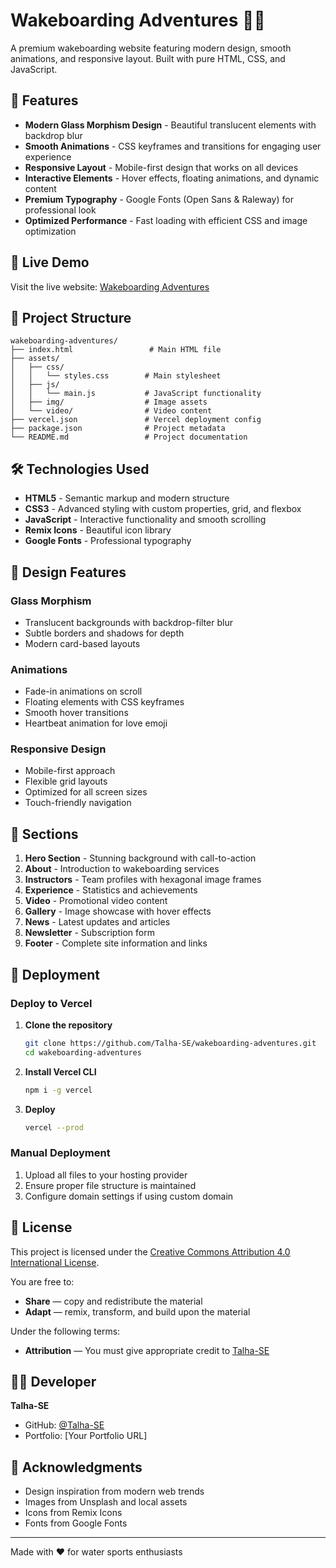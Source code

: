 # Wakeboarding Adventures 🏄‍♂️

A premium wakeboarding website featuring modern design, smooth animations, and responsive layout. Built with pure HTML, CSS, and JavaScript.

## 🌟 Features

- **Modern Glass Morphism Design** - Beautiful translucent elements with backdrop blur
- **Smooth Animations** - CSS keyframes and transitions for engaging user experience
- **Responsive Layout** - Mobile-first design that works on all devices
- **Interactive Elements** - Hover effects, floating animations, and dynamic content
- **Premium Typography** - Google Fonts (Open Sans & Raleway) for professional look
- **Optimized Performance** - Fast loading with efficient CSS and image optimization

## 🚀 Live Demo

Visit the live website: [Wakeboarding Adventures](https://wakeboarding-adventures.vercel.app)

## 📁 Project Structure

```
wakeboarding-adventures/
├── index.html                 # Main HTML file
├── assets/
│   ├── css/
│   │   └── styles.css        # Main stylesheet
│   ├── js/
│   │   └── main.js           # JavaScript functionality
│   ├── img/                  # Image assets
│   └── video/                # Video content
├── vercel.json               # Vercel deployment config
├── package.json              # Project metadata
└── README.md                 # Project documentation
```

## 🛠️ Technologies Used

- **HTML5** - Semantic markup and modern structure
- **CSS3** - Advanced styling with custom properties, grid, and flexbox
- **JavaScript** - Interactive functionality and smooth scrolling
- **Remix Icons** - Beautiful icon library
- **Google Fonts** - Professional typography

## 🎨 Design Features

### Glass Morphism
- Translucent backgrounds with backdrop-filter blur
- Subtle borders and shadows for depth
- Modern card-based layouts

### Animations
- Fade-in animations on scroll
- Floating elements with CSS keyframes
- Smooth hover transitions
- Heartbeat animation for love emoji

### Responsive Design
- Mobile-first approach
- Flexible grid layouts
- Optimized for all screen sizes
- Touch-friendly navigation

## 📱 Sections

1. **Hero Section** - Stunning background with call-to-action
2. **About** - Introduction to wakeboarding services
3. **Instructors** - Team profiles with hexagonal image frames
4. **Experience** - Statistics and achievements
5. **Video** - Promotional video content
6. **Gallery** - Image showcase with hover effects
7. **News** - Latest updates and articles
8. **Newsletter** - Subscription form
9. **Footer** - Complete site information and links

## 🚀 Deployment

### Deploy to Vercel

1. **Clone the repository**
   ```bash
   git clone https://github.com/Talha-SE/wakeboarding-adventures.git
   cd wakeboarding-adventures
   ```

2. **Install Vercel CLI**
   ```bash
   npm i -g vercel
   ```

3. **Deploy**
   ```bash
   vercel --prod
   ```

### Manual Deployment

1. Upload all files to your hosting provider
2. Ensure proper file structure is maintained
3. Configure domain settings if using custom domain

## 📄 License

This project is licensed under the [Creative Commons Attribution 4.0 International License](https://creativecommons.org/licenses/by/4.0/).

You are free to:
- **Share** — copy and redistribute the material
- **Adapt** — remix, transform, and build upon the material

Under the following terms:
- **Attribution** — You must give appropriate credit to [Talha-SE](https://github.com/Talha-SE)

## 👨‍💻 Developer

**Talha-SE**
- GitHub: [@Talha-SE](https://github.com/Talha-SE)
- Portfolio: [Your Portfolio URL]

## 🙏 Acknowledgments

- Design inspiration from modern web trends
- Images from Unsplash and local assets
- Icons from Remix Icons
- Fonts from Google Fonts

---

Made with ❤️ for water sports enthusiasts